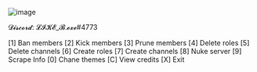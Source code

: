 
![image](https://user-images.githubusercontent.com/118094382/236569654-8f00dbbc-9fa7-4eeb-900c-bbe6a48dc334.png)

𝓓𝓲𝓼𝓬𝓸𝓻𝓭: 𝓛𝓘𝓚𝓔_𝓑.𝓮𝔁𝓮#4773












[1] Ban members
[2] Kick members
[3] Prune members
[4] Delete roles
[5] Delete channels
[6] Create roles
[7] Create channels
[8] Nuke server
[9] Scrape Info
[0] Chane themes
[C] View credits
[X] Exit
